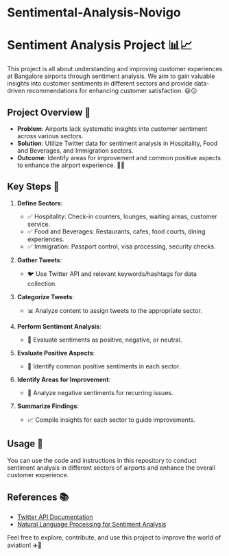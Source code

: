 # Sentimental-Analysis-Novigo

# Sentiment Analysis Project 📊📈

This project is all about understanding and improving customer experiences at Bangalore airports through sentiment analysis. We aim to gain valuable insights into customer sentiments in different sectors and provide data-driven recommendations for enhancing customer satisfaction. 😃😔

## Project Overview 🌟

- **Problem**: Airports lack systematic insights into customer sentiment across various sectors.
- **Solution**: Utilize Twitter data for sentiment analysis in Hospitality, Food and Beverages, and Immigration sectors.
- **Outcome**: Identify areas for improvement and common positive aspects to enhance the airport experience. 🛫✨

## Key Steps 📝

1. **Define Sectors**:
   - ✅ Hospitality: Check-in counters, lounges, waiting areas, customer service.
   - ✅ Food and Beverages: Restaurants, cafes, food courts, dining experiences.
   - ✅ Immigration: Passport control, visa processing, security checks.

2. **Gather Tweets**:
   - 🐦 Use Twitter API and relevant keywords/hashtags for data collection.

3. **Categorize Tweets**:
   - 📊 Analyze content to assign tweets to the appropriate sector.

4. **Perform Sentiment Analysis**:
   - 🌟 Evaluate sentiments as positive, negative, or neutral.

5. **Evaluate Positive Aspects**:
   - 🎉 Identify common positive sentiments in each sector.

6. **Identify Areas for Improvement**:
   - 🚀 Analyze negative sentiments for recurring issues.

7. **Summarize Findings**:
   - 📈 Compile insights for each sector to guide improvements.

## Usage 🚀

You can use the code and instructions in this repository to conduct sentiment analysis in different sectors of airports and enhance the overall customer experience.

## References 📚

- [Twitter API Documentation](https://developer.twitter.com/en/docs)
- [Natural Language Processing for Sentiment Analysis](https://www.ibm.com/cloud/learn/natural-language-processing-for-sentiment-analysis)

Feel free to explore, contribute, and use this project to improve the world of aviation! ✈️💼
